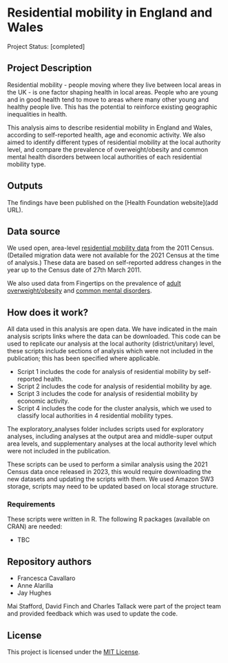# Residential mobility in England and Wales
Project Status: [completed]

## Project Description
Residential mobility - people moving where they live between local areas in the UK - is one factor shaping health in local areas. People who are young and in good health tend to move to areas where many other young and healthy people live. This has the potential to reinforce existing geographic inequalities in health.

This analysis aims to describe residential mobility in England and Wales, according to self-reported health, age and economic activity. We also aimed to identify different types of residential mobility at the local authority level, and compare the prevalence of overweight/obesity and common mental health disorders between local authorities of each residential mobility type. 

## Outputs
The findings have been published on the [Health Foundation website](add URL).

## Data source
We used open, area-level [residential mobility data](https://www.nomisweb.co.uk/sources/census_2011_ukmigration) from the 2011 Census. (Detailed migration data were not available for the 2021 Census at the time of analysis.) These data are based on self-reported address changes in the year up to the Census date of 27th March 2011. 

We also used data from Fingertips on the prevalence of [adult overweight/obesity](https://fingertips.phe.org.uk/profile/national-child-measurement-programme/data#page/4/gid/1938133368/ati/301/iid/93088/age/168/sex/4/cat/-1/ctp/-1/yrr/1/cid/4/tbm/1) and [common mental disorders](https://fingertips.phe.org.uk/search/common%20mental%20health#page/3/gid/1/pat/6/par/E12000001/ati/201/are/E06000047/iid/93495/age/164/sex/4/cat/-1/ctp/-1/yrr/1/cid/4/tbm/1). 

## How does it work? 
All data used in this analysis are open data. We have indicated in the main analysis scripts links where the data can be downloaded. This code can be used to replicate our analysis at the local authority (district/unitary) level, these scripts include sections of analysis which were not included in the publication; this has been specified where applicable. 

- Script 1 includes the code for analysis of residential mobility by self-reported health. 
- Script 2 includes the code for analysis of residential mobility by age.
- Script 3 includes the code for analysis of residential mobility by economic activity. 
- Script 4 includes the code for the cluster analysis, which we used to classify local authorities in 4 residential mobility types. 

The exploratory_analyses folder includes scripts used for exploratory analyses, including analyses at the output area and middle-super output area levels, and supplementary analyses at the local authority level which were not included in the publication. 

These scripts can be used to perform a similar analysis using the 2021 Census data once released in 2023, this would require downloading the new datasets and updating the scripts with them. We used Amazon SW3 storage, scripts may need to be updated based on local storage structure.

### Requirements
These scripts were written in R. The following R packages (available on CRAN) are needed:
- TBC

## Repository authors
* Francesca Cavallaro
* Anne Alarilla
* Jay Hughes

Mai Stafford, David Finch and Charles Tallack were part of the project team and provided feedback which was used to update the code.

## License
This project is licensed under the [MIT License](https://github.com/HFAnalyticsLab/domcare_hospital_LBBD/blob/master/LICENSE).
